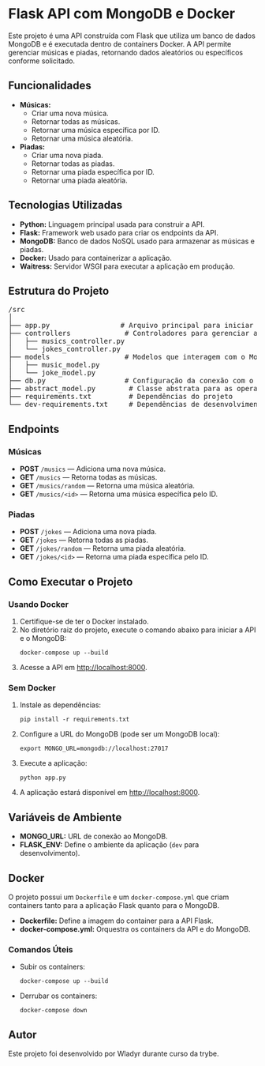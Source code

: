 <h1>Flask API com MongoDB e Docker</h1>

<p>Este projeto é uma API construída com Flask que utiliza um banco de dados MongoDB e é executada dentro de containers Docker. A API permite gerenciar músicas e piadas, retornando dados aleatórios ou específicos conforme solicitado.</p>

<h2>Funcionalidades</h2>
<ul>
    <li><strong>Músicas:</strong>
        <ul>
            <li>Criar uma nova música.</li>
            <li>Retornar todas as músicas.</li>
            <li>Retornar uma música específica por ID.</li>
            <li>Retornar uma música aleatória.</li>
        </ul>
    </li>
    <li><strong>Piadas:</strong>
        <ul>
            <li>Criar uma nova piada.</li>
            <li>Retornar todas as piadas.</li>
            <li>Retornar uma piada específica por ID.</li>
            <li>Retornar uma piada aleatória.</li>
        </ul>
    </li>
</ul>

<h2>Tecnologias Utilizadas</h2>
<ul>
    <li><strong>Python:</strong> Linguagem principal usada para construir a API.</li>
    <li><strong>Flask:</strong> Framework web usado para criar os endpoints da API.</li>
    <li><strong>MongoDB:</strong> Banco de dados NoSQL usado para armazenar as músicas e piadas.</li>
    <li><strong>Docker:</strong> Usado para containerizar a aplicação.</li>
    <li><strong>Waitress:</strong> Servidor WSGI para executar a aplicação em produção.</li>
</ul>

<h2>Estrutura do Projeto</h2>
<pre>
/src
│
├── app.py                 # Arquivo principal para iniciar o servidor Flask
├── controllers             # Controladores para gerenciar as rotas da API
│   ├── musics_controller.py
│   └── jokes_controller.py
├── models                  # Modelos que interagem com o MongoDB
│   ├── music_model.py
│   └── joke_model.py
├── db.py                   # Configuração da conexão com o MongoDB
├── abstract_model.py        # Classe abstrata para as operações comuns entre os modelos
├── requirements.txt         # Dependências do projeto
└── dev-requirements.txt     # Dependências de desenvolvimento
</pre>

<h2>Endpoints</h2>

<h3>Músicas</h3>
<ul>
    <li><strong>POST</strong> <code>/musics</code> — Adiciona uma nova música.</li>
    <li><strong>GET</strong> <code>/musics</code> — Retorna todas as músicas.</li>
    <li><strong>GET</strong> <code>/musics/random</code> — Retorna uma música aleatória.</li>
    <li><strong>GET</strong> <code>/musics/&lt;id&gt;</code> — Retorna uma música específica pelo ID.</li>
</ul>

<h3>Piadas</h3>
<ul>
    <li><strong>POST</strong> <code>/jokes</code> — Adiciona uma nova piada.</li>
    <li><strong>GET</strong> <code>/jokes</code> — Retorna todas as piadas.</li>
    <li><strong>GET</strong> <code>/jokes/random</code> — Retorna uma piada aleatória.</li>
    <li><strong>GET</strong> <code>/jokes/&lt;id&gt;</code> — Retorna uma piada específica pelo ID.</li>
</ul>

<h2>Como Executar o Projeto</h2>

<h3>Usando Docker</h3>
<ol>
    <li>Certifique-se de ter o Docker instalado.</li>
    <li>No diretório raiz do projeto, execute o comando abaixo para iniciar a API e o MongoDB:
        <pre><code>docker-compose up --build</code></pre>
    </li>
    <li>Acesse a API em <a href="http://localhost:8000">http://localhost:8000</a>.</li>
</ol>

<h3>Sem Docker</h3>
<ol>
    <li>Instale as dependências:
        <pre><code>pip install -r requirements.txt</code></pre>
    </li>
    <li>Configure a URL do MongoDB (pode ser um MongoDB local):
        <pre><code>export MONGO_URL=mongodb://localhost:27017</code></pre>
    </li>
    <li>Execute a aplicação:
        <pre><code>python app.py</code></pre>
    </li>
    <li>A aplicação estará disponível em <a href="http://localhost:8000">http://localhost:8000</a>.</li>
</ol>

<h2>Variáveis de Ambiente</h2>
<ul>
    <li><strong>MONGO_URL:</strong> URL de conexão ao MongoDB.</li>
    <li><strong>FLASK_ENV:</strong> Define o ambiente da aplicação (<code>dev</code> para desenvolvimento).</li>
</ul>

<h2>Docker</h2>
<p>O projeto possui um <code>Dockerfile</code> e um <code>docker-compose.yml</code> que criam containers tanto para a aplicação Flask quanto para o MongoDB.</p>

<ul>
    <li><strong>Dockerfile:</strong> Define a imagem do container para a API Flask.</li>
    <li><strong>docker-compose.yml:</strong> Orquestra os containers da API e do MongoDB.</li>
</ul>

<h3>Comandos Úteis</h3>
<ul>
    <li>Subir os containers:
        <pre><code>docker-compose up --build</code></pre>
    </li>
    <li>Derrubar os containers:
        <pre><code>docker-compose down</code></pre>
    </li>
</ul>

<h2>Autor</h2>
<p>Este projeto foi desenvolvido por Wladyr durante curso da trybe.</p>
